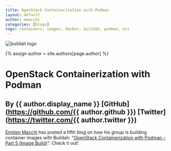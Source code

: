 ```yaml
---
title: OpenStack Containerization with Podman
layout: default
author: emacchi
categories: [blogs]
tags: containers, images, docker, buildah, podman, oci
---
```

![buildah logo](https://buildah.io/images/buildah.png)

{% assign author = site.authors[page.author] %}
# OpenStack Containerization with Podman
## By {{ author.display_name }} [GitHub](https://github.com/{{ author.github }}) [Twitter](https://twitter.com/{{ author.twitter }})

[Emilien Macchi](https://twitter.com/EmilienMacchi) has posted a fifth blog on how his group is building container images with Buildah: "[OpenStack Containerization with Podman – Part 5 (Image Build)](http://my1.fr/blog/openstack-containerization-with-podman-part-5-image-build/)". Check it out!
